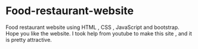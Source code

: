 # Food-restaurant-website
Food restaurant website using HTML , CSS , JavaScript and bootstrap.
Hope you like the website.
I took help from youtube to make this site , and it is pretty attractive.
